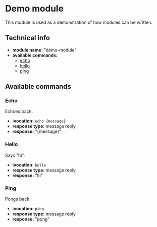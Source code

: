 # Demo module

This module is used as a demonstration of how modules can be written.

## Technical info

- **module name:** "demo-module"
- **available commands:**
    - [echo](#echo)
    - [hello](#hello)
    - [ping](#ping)

## Available commands

### Echo

Echoes back.

- **ivocation:** `echo {message}`
- **response type:** message reply
- **response:** "{message}"

### Hello

Says "hi".

- **ivocation:** `hello`
- **response type:** message reply
- **response:** "hi"

### Ping

Pongs back.

- **ivocation:** `ping`
- **response type:** message reply
- **response:** "pong"
